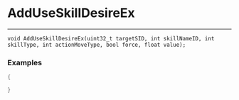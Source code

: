 # AddUseSkillDesireEx
---
```
void AddUseSkillDesireEx(uint32_t targetSID, int skillNameID, int skillType, int actionMoveType, bool force, float value);
```

### Examples
```cpp - C++
{

}
```
